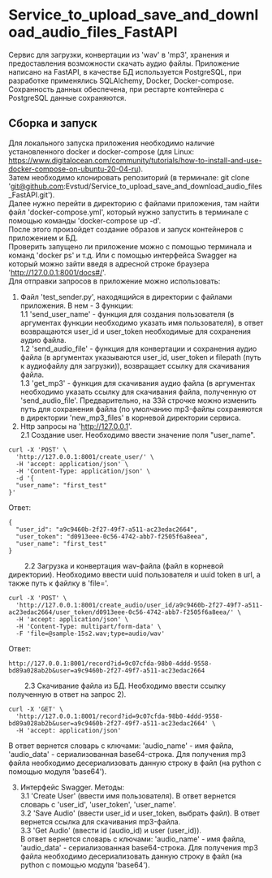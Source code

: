 # Service_to_upload_save_and_download_audio_files_FastAPI
Сервис для загрузки, конвертации из 'wav' в 'mp3', хранения и предоставления возможности скачать аудио файлы. 
Приложение написано на FastAPI, в качестве БД используется PostgreSQL, при разработке применялись SQLAlchemy, Docker,
Docker-compose. Сохранность данных обеспечена, при рестарте контейнера c PostgreSQL данные сохраняются.
## Сборка и запуск
Для локального запуска приложения необходимо наличие установленного docker и docker-compose 
(для Linux: https://www.digitalocean.com/community/tutorials/how-to-install-and-use-docker-compose-on-ubuntu-20-04-ru).    
Затем необходимо клонировать репозиторий (в терминале: git clone 
'git@github.com:Evstud/Service_to_upload_save_and_download_audio_files_FastAPI.git').   
Далее нужно перейти в директорию с файлами приложения, там найти файл 'docker-compose.yml', 
который нужно запустить в терминале с помощью команды 'docker-compose up -d'.    
После этого произойдет создание образов и запуск контейнеров с приложением и БД.    
Проверить запущено ли приложение можно с помощью терминала и команд 'docker ps' и т.д.
Или с помощью интерфейса Swagger на который можно зайти введя в адресной строке браузера
'http://127.0.0.1:8001/docs#/'.    
Для отправки запросов в приложение можно использовать:   

1. Файл 'test_sender.py', находящийся в директории с файлами приложения. В нем - 3 функции:     
1.1 'send_user_name' - функция для создания пользователя (в аргументах функции необходимо указать имя пользователя), 
в ответ возвращаются user_id и user_token необходимые для сохранения аудио файла.     
1.2 'send_audio_file' - функция для конвертации и сохранения аудио файла (в аргументах указываются user_id, user_token 
и filepath (путь к аудиофайлу для загрузки)), возвращает ссылку для скачивания файла.     
1.3 'get_mp3' - функция для скачивания аудио файла (в аргументах необходимо указать ссылку для скачивания файла,
полученную от 'send_audio_file'. Предварительно, на 33й строчке можно изменить путь для сохранения файла
(по умолчанию mp3-файлы сохраняются в директории 'new_mp3_files' в корневой директории сервиса.
2. Http запросы на 'http://127.0.0.1'.    
2.1 Создание user. Необходимо ввести значение поля "user_name".    
```
curl -X 'POST' \
  'http://127.0.0.1:8001/create_user/' \
  -H 'accept: application/json' \
  -H 'Content-Type: application/json' \
  -d '{
  "user_name": "first_test"
}'
```    

Ответ:

```
{
  "user_id": "a9c9460b-2f27-49f7-a511-ac23edac2664",
  "user_token": "d0913eee-0c56-4742-abb7-f2505f6a8eea",
  "user_name": "first_test"
}
```    

&nbsp;&nbsp;&nbsp;&nbsp;&nbsp;&nbsp;&nbsp;&nbsp;2.2 Загрузка и конвертация wav-файла (файл в корневой директории). Необходимо ввести uuid пользователя и uuid token
в url, а также путь к файлку в 'file='.     

```
curl -X 'POST' \
  'http://127.0.0.1:8001/create_audio/user_id/a9c9460b-2f27-49f7-a511-ac23edac2664/user_token/d0913eee-0c56-4742-abb7-f2505f6a8eea/' \
  -H 'accept: application/json' \
  -H 'Content-Type: multipart/form-data' \
  -F 'file=@sample-15s2.wav;type=audio/wav'
```
Ответ:

```http://127.0.0.1:8001/record?id=9c07cfda-98b0-4ddd-9558-bd89a028ab2b&user=a9c9460b-2f27-49f7-a511-ac23edac2664```

&nbsp;&nbsp;&nbsp;&nbsp;&nbsp;&nbsp;&nbsp;&nbsp;2.3 Скачивание файла из БД. Необходимо ввести ссылку полученную в ответ на запрос 2).    

```
curl -X 'GET' \
  'http://127.0.0.1:8001/record?id=9c07cfda-98b0-4ddd-9558-bd89a028ab2b&user=a9c9460b-2f27-49f7-a511-ac23edac2664' \
  -H 'accept: application/json'
```
В ответ вернется словарь с ключами: 'audio_name' - имя файла, 'audio_data' - сериализованная base64-строка. 
Для получения mp3 файла необходимо десериализовать данную строку в файл (на python с помощью модуля 'base64').

3. Интерфейс Swagger. Методы:     
3.1 'Create User' (ввести имя пользователя). В ответ вернется словарь с 'user_id', 'user_token', 'user_name'.    
3.2 'Save Audio' (ввести user_id и user_token, выбрать файл). В ответ вернется ссылка для скачивания mp3-файла.    
3.3 'Get Audio' (ввести id (audio_id) и user (user_id)).    
В ответ вернется словарь с ключами: 'audio_name' - имя файла, 'audio_data' - сериализованная base64-строка. 
Для получения mp3 файла необходимо десериализовать данную строку в файл (на python с помощью модуля 'base64').


